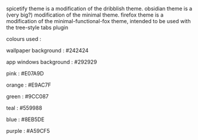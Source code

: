 
spicetify theme is a modification of the dribblish theme. 
obsidian theme is a (very big?) modification of the minimal theme.
firefox theme is a modification of the minimal-functional-fox theme, intended to be used with the tree-style tabs plugin


colours used :

wallpaper background   : #242424

app windows background : #292929

pink    : #E07A9D

orange  : #E9AC7F

green   : #9CC087

teal    : #559988

blue    : #8EB5DE

purple  : #A59CF5
